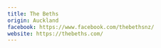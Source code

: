 ```yaml
---
title: The Beths
origin: Auckland
facebook: https://www.facebook.com/thebethsnz/
website: https://thebeths.com/
---
```

